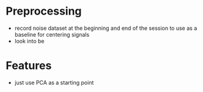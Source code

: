 # Preprocessing

- record noise dataset at the beginning and end of the session to use as a baseline for centering signals
- look into be

# Features

- just use PCA as a starting point
